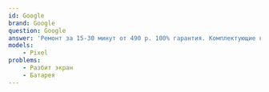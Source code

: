 ```yaml
---
id: Google
brand: Google
question: Google
answer: 'Ремонт за 15-30 минут от 490 р. 100% гарантия. Комплектующие класса "Original"'
models:
    - Pixel
problems:
    - Разбит экран
    - Батарея
---
```


